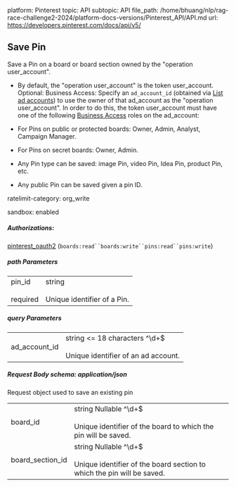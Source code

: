 platform: Pinterest
topic: API
subtopic: API
file_path: /home/bhuang/nlp/rag-race-challenge2-2024/platform-docs-versions/Pinterest_API/API.md
url: https://developers.pinterest.com/docs/api/v5/


## [](#operation/pins/save)Save Pin

Save a Pin on a board or board section owned by the "operation user\_account".

* By default, the "operation user\_account" is the token user\_account. Optional: Business Access: Specify an `ad_account_id` (obtained via [List ad accounts](https://developers.pinterest.com/docs/api/v5/#operation/ad_accounts/list)) to use the owner of that ad\_account as the "operation user\_account". In order to do this, the token user\_account must have one of the following [Business Access](https://help.pinterest.com/en/business/article/share-and-manage-access-to-your-ad-accounts) roles on the ad\_account:
    
* For Pins on public or protected boards: Owner, Admin, Analyst, Campaign Manager.
    
* For Pins on secret boards: Owner, Admin.
    
* Any Pin type can be saved: image Pin, video Pin, Idea Pin, product Pin, etc.
    
* Any public Pin can be saved given a pin ID.
    

ratelimit-category: org\_write

sandbox: enabled

##### Authorizations:

[pinterest\_oauth2](#section/Authentication/pinterest_oauth2) (`boards:read``boards:write``pins:read``pins:write`)

##### path Parameters

|     |     |
| --- | --- |
| pin\_id<br><br>required | string<br><br>Unique identifier of a Pin. |

##### query Parameters

|     |     |
| --- | --- |
| ad\_account\_id | string <= 18 characters ^\\d+$<br><br>Unique identifier of an ad account. |

##### Request Body schema: application/json

Request object used to save an existing pin

|     |     |
| --- | --- |
| board\_id | string Nullable ^\\d+$<br><br>Unique identifier of the board to which the pin will be saved. |
| board\_section\_id | string Nullable ^\\d+$<br><br>Unique identifier of the board section to which the pin will be saved. |